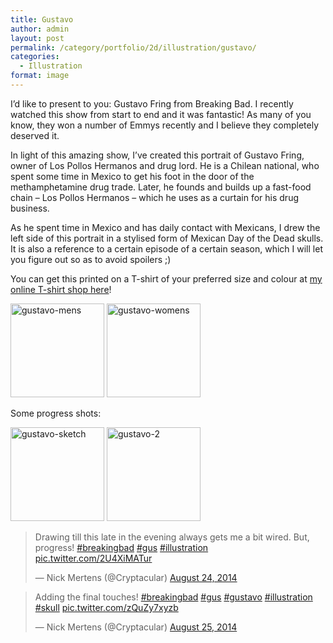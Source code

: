 ```yaml
---
title: Gustavo
author: admin
layout: post
permalink: /category/portfolio/2d/illustration/gustavo/
categories:
  - Illustration
format: image
---
```

I&#8217;d like to present to you: Gustavo Fring from Breaking Bad. I recently watched this show from start to end and it was fantastic! As many of you know, they won a number of Emmys recently and I believe they completely deserved it.

In light of this amazing show, I&#8217;ve created this portrait of Gustavo Fring, owner of Los Pollos Hermanos and drug lord. He is a Chilean national, who spent some time in Mexico to get his foot in the door of the methamphetamine drug trade. Later, he founds and builds up a fast-food chain &#8211; Los Pollos Hermanos &#8211; which he uses as a curtain for his drug business.

As he spent time in Mexico and has daily contact with Mexicans, I drew the left side of this portrait in a stylised form of Mexican Day of the Dead skulls. It is also a reference to a certain episode of a certain season, which I will let you figure out so as to avoid spoilers ;)

You can get this printed on a T-shirt of your preferred size and colour at <a href="http://thecrypt.printmighty.co.nz/" target="_blank">my online T-shirt shop here</a>!

<a href="http://thecrypt.printmighty.co.nz/products/gustavo" target="_blank"><img src="http://thecrypt.co.nz/wp-content/uploads/2014/08/gustavo-mens-150x150.jpg" alt="gustavo-mens" width="150" height="150" class="alignnone size-thumbnail wp-image-379" /></a> <a href="http://thecrypt.printmighty.co.nz/products/gustavo-2" target="_blank"><img src="http://thecrypt.co.nz/wp-content/uploads/2014/08/gustavo-womens-150x150.jpg" alt="gustavo-womens" width="150" height="150" class="alignnone size-thumbnail wp-image-380" /></a>

Some progress shots:

[<img src="http://thecrypt.co.nz/wp-content/uploads/2014/08/gustavo-sketch-150x150.jpg" alt="gustavo-sketch" width="150" height="150" class="alignnone size-thumbnail wp-image-372" />][1] [<img src="http://thecrypt.co.nz/wp-content/uploads/2014/08/gustavo-2-150x150.jpg" alt="gustavo-2" width="150" height="150" class="alignnone size-thumbnail wp-image-373" />][2]

<blockquote class="twitter-tweet" width="550">
  <p>
    Drawing till this late in the evening always gets me a bit wired. But, progress! <a href="https://twitter.com/hashtag/breakingbad?src=hash">#breakingbad</a> <a href="https://twitter.com/hashtag/gus?src=hash">#gus</a> <a href="https://twitter.com/hashtag/illustration?src=hash">#illustration</a> <a href="http://t.co/2U4XiMATur">pic.twitter.com/2U4XiMATur</a>
  </p>
  
  <p>
    &mdash; Nick Mertens (@Cryptacular) <a href="https://twitter.com/Cryptacular/status/503521962757746688">August 24, 2014</a>
  </p>
</blockquote>



<blockquote class="twitter-tweet" width="550">
  <p>
    Adding the final touches! <a href="https://twitter.com/hashtag/breakingbad?src=hash">#breakingbad</a> <a href="https://twitter.com/hashtag/gus?src=hash">#gus</a> <a href="https://twitter.com/hashtag/gustavo?src=hash">#gustavo</a> <a href="https://twitter.com/hashtag/illustration?src=hash">#illustration</a> <a href="https://twitter.com/hashtag/skull?src=hash">#skull</a> <a href="http://t.co/zQuZy7xyzb">pic.twitter.com/zQuZy7xyzb</a>
  </p>
  
  <p>
    &mdash; Nick Mertens (@Cryptacular) <a href="https://twitter.com/Cryptacular/status/503877913788157952">August 25, 2014</a>
  </p>
</blockquote>

 [1]: http://thecrypt.co.nz/wp-content/uploads/2014/08/gustavo-sketch.jpg
 [2]: http://thecrypt.co.nz/wp-content/uploads/2014/08/gustavo-2.jpg